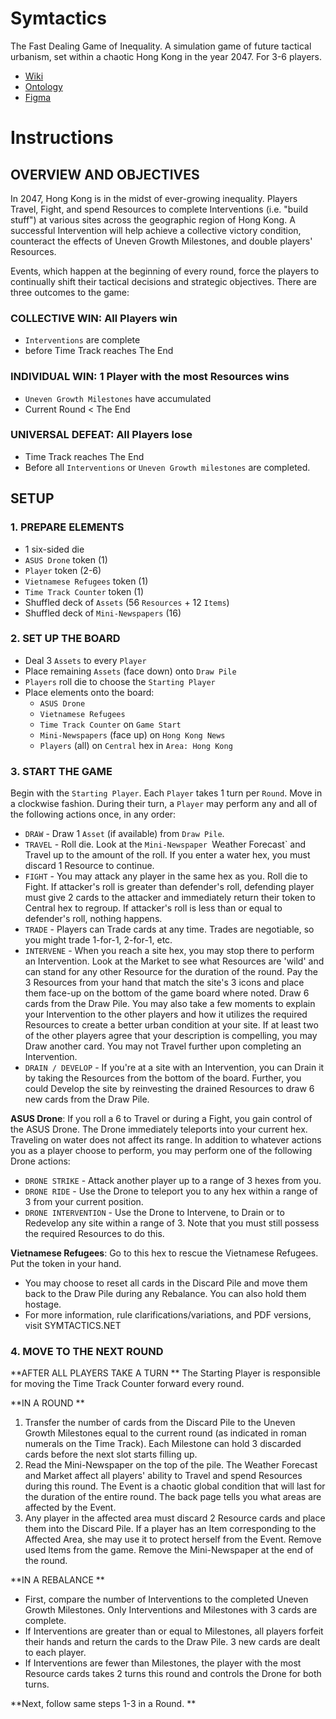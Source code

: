 # Symtactics

The Fast Dealing Game of Inequality.
A simulation game of future tactical urbanism, set within a chaotic Hong Kong in the year 2047. For 3-6 players.

-   [Wiki](https://github.com/Hartaki/symtactics/wiki)
-   [Ontology](https://airtable.com/appYlFUTnHJD8kNUx/tbl2gMnbXPxuPqZkO/viw04RaxLBGdozGs2?blocks=hide)
-   [Figma](https://airtable.com/appYlFUTnHJD8kNUx/tbl2gMnbXPxuPqZkO/viw04RaxLBGdozGs2?blocks=hide)

# Instructions

## OVERVIEW AND OBJECTIVES

In 2047, Hong Kong is in the midst of ever-growing inequality. Players Travel, Fight, and spend Resources to complete Interven­tions (i.e. "build stuff") at various sites across the geographic region of Hong Kong. A successful Intervention will help achieve a collective victory condition, counteract the effects of Uneven Growth Milestones, and double players' Resources.

Events, which happen at the beginning of every round, force the players to continually shift their tactical decisions and strate­gic objectives. There are three outcomes to the game:

### COLLECTIVE WIN: All Players win
- `Interventions` are complete
- before Time Track reaches The End 

### INDIVIDUAL WIN: 1 Player with the most Resources wins
- `Uneven Growth Milestones` have accumulated
- Current Round < The End 

### UNIVERSAL DEFEAT: All Players lose
- Time Track reaches The End 
- Before all `Interventions` or `Uneven Growth milestones` are completed.

## SETUP

### 1. PREPARE ELEMENTS

-   1 six-sided die
-   `ASUS Drone` token (1)
-   `Player` token (2-6)
-   `Vietnamese Refugees` token (1)
-   `Time Track Counter` token (1)
-   Shuffled deck of `Assets` (56 `Resources` + 12 `Items`) 
-   Shuffled deck of `Mini-Newspapers` (16)

### 2. SET UP THE BOARD

- Deal 3 `Assets` to every `Player`
- Place remaining `Assets` (face down) onto `Draw Pile`
- `Players` roll die to choose the `Starting Player`
- Place elements onto the board:
  - `ASUS Drone`
  - `Vietnamese Refugees`
  - `Time Track Counter` on `Game Start`
  - `Mini-Newspapers` (face up) on `Hong Kong News`
  - `Players` (all) on `Central` hex in `Area: Hong Kong` 

### 3. START THE GAME

Begin with the `Starting Player`. Each `Player` takes 1 turn per `Round`. Move in a clockwise fashion. During their turn, a `Player` may perform any and all of the following actions once, in any order:

-   `DRAW` - Draw 1 `Asset` (if available) from `Draw Pile`.
-   `TRAVEL` - Roll die. Look at the `Mini-Newspaper `Weather Forecast` and Travel up to the amount of the roll. If you enter a water hex, you must discard 1 Resource to continue.
-   `FIGHT` - You may attack any player in the same hex as you. Roll die to Fight. If attacker's roll is greater than defender's roll, defending player must give 2 cards to the attacker and immediately return their token to Central hex to regroup. If attacker's roll is less than or equal to defender's roll, nothing happens.
-   `TRADE` - Players can Trade cards at any time. Trades are nego­tiable, so you might trade 1-for-1, 2-for-1, etc.
-   `INTERVENE` - When you reach a site hex, you may stop there to perform an Intervention. Look at the Market to see what Resources are 'wild' and can stand for any other Resource for the duration of the round. Pay the 3 Resources from your hand that match the site's 3 icons and place them face-up on the bottom of the game board where noted. Draw 6 cards from the Draw Pile. You may also take a few moments to explain your Intervention to the other players and how it utilizes the required Resources to create a better urban condition at your site. If at least two of the other players agree that your description is compelling, you may Draw another card. You may not Travel further upon complet­ing an Intervention.
-   `DRAIN / DEVELOP` - If you're at a site with an Intervention, you can Drain it by taking the Resources from the bottom of the board. Further, you could Develop the site by reinvesting the drained Resources to draw 6 new cards from the Draw Pile.

**ASUS Drone**: If you roll a 6 to Travel or during a Fight, you gain control of the ASUS Drone. The Drone immedi­ately teleports into your current hex. Traveling on water does not affect its range. In addition to whatever actions you as a player choose to perform, you may perform one of the following Drone actions:

-   `DRONE STRIKE` - Attack another player up to a range of 3 hexes from you.
-   `DRONE RIDE` - Use the Drone to teleport you to any hex within a range of 3 from your current position.
-   `DRONE INTERVENTION` - Use the Drone to Intervene, to Drain or to Redevelop any site within a range of 3. Note that you must still possess the required Resources to do this.

**Vietnamese Refugees**: Go to this hex to rescue the Vietnamese Refugees. Put the token in your hand.

-   You may choose to reset all cards in the Discard Pile and move them back to the Draw Pile during any Rebalance. You can also hold them hostage.
-   For more information, rule clarifications/variations, and PDF versions, visit SYMTACTICS.NET

### 4. MOVE TO THE NEXT ROUND

**AFTER ALL PLAYERS TAKE A TURN **
The Starting Player is responsible for moving the Time Track Counter forward every round.

**IN A ROUND **

1. Transfer the number of cards from the Discard Pile to the Uneven Growth Milestones equal to the current round (as indicated in roman numerals on the Time Track). Each Milestone can hold 3 discarded cards before the next slot starts filling up.
2. Read the Mini-Newspaper on the top of the pile. The Weather Forecast and Market affect all players' ability to Travel and spend Resources during this round. The Event is a chaotic global condition that will last for the duration of the entire round. The back page tells you what areas are affected by the Event.
3. Any player in the affected area must discard 2 Resource cards and place them into the Discard Pile. If a player has an Item corresponding to the Affected Area, she may use it to protect herself from the Event. Remove used Items from the game. Remove the Mini-Newspaper at the end of the round.

**IN A REBALANCE **

-   First, compare the number of Interventions to the com­pleted Uneven Growth Milestones. Only Interventions and Milestones with 3 cards are complete.
-   If Interventions are greater than or equal to Milestones, all players forfeit their hands and return the cards to the Draw Pile. 3 new cards are dealt to each player.
-   If Interventions are fewer than Milestones, the player with the most Resource cards takes 2 turns this round and controls the Drone for both turns.

**Next, follow same steps 1-3 in a Round. **
